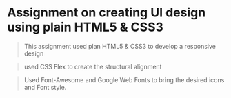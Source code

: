 # Assignment on creating UI design using plain HTML5 & CSS3

> This assignment used plan HTML5 & CSS3 to develop a responsive design

> used CSS Flex to create the structural alignment

> Used Font-Awesome and Google Web Fonts to bring the desired icons and Font style.
